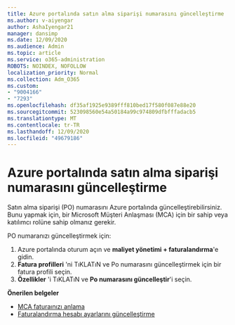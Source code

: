 ```yaml
---
title: Azure portalında satın alma siparişi numarasını güncelleştirme
ms.author: v-aiyengar
author: AshaIyengar21
manager: dansimp
ms.date: 12/09/2020
ms.audience: Admin
ms.topic: article
ms.service: o365-administration
ROBOTS: NOINDEX, NOFOLLOW
localization_priority: Normal
ms.collection: Adm_O365
ms.custom:
- "9004166"
- "7293"
ms.openlocfilehash: df35af1925e9389fff810bed17f580f087e88e20
ms.sourcegitcommit: 523098560e54a50184a99c974809dfbfffadacb5
ms.translationtype: MT
ms.contentlocale: tr-TR
ms.lasthandoff: 12/09/2020
ms.locfileid: "49679186"
---
```

# <a name="how-to-update-an-purchase-order-number-in-azure-portal"></a>Azure portalında satın alma siparişi numarasını güncelleştirme

Satın alma siparişi (PO) numarasını Azure portalında güncelleştirebilirsiniz. Bunu yapmak için, bir Microsoft Müşteri Anlaşması (MCA) için bir sahip veya katılımcı rolüne sahip olmanız gerekir. 

PO numaranızı güncelleştirmek için:
1. Azure portalında oturum açın ve **maliyet yönetimi + faturalandırma**'e gidin.
1. **Fatura profilleri** 'ni TıKLATıN ve Po numarasını güncelleştirmek için bir fatura profili seçin.
1. **Özellikler** 'i TıKLATıN ve **Po numarasını güncelleştir**'i seçin. 

**Önerilen belgeler**

- [MCA faturaınızı anlama](https://docs.microsoft.com/azure/cost-management-billing/understand/mca-understand-your-invoice)
- [Faturalandırma hesabı ayarlarını güncelleştirme](https://docs.microsoft.com/microsoft-store/update-microsoft-store-for-business-account-settings)  

